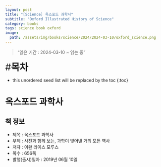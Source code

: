 ```yaml
---
layout: post
title: "[Science] 옥스포드 과학사"
subtitle: "Oxford Illustrated History of Science"
category: books
tags: science book oxford
image:
  path: /assets/img/books/science/2024/2024-03-10/oxford_science.png
---
```


> “읽은 기간 : 2024-03-10 ~ 읽는 중”

<span style="font-size:30px;">\#**목차**</span>
* this unordered seed list will be replaced by the toc
{:toc}

# 옥스포드 과학사

## 책 정보
- 제목 : 옥스포드 과학사
- 부제 : 사진과 함께 보는, 과학이 빚어낸 거의 모든 역사
- 저자 : 이완 라이스 모루스
- 쪽수 : 656쪽
- 발행(출시)일자 : 2019년 06월 10일